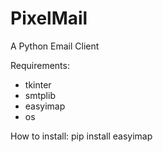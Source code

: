 # PixelMail
A Python Email Client

Requirements:
- tkinter
- smtplib
- easyimap
- os

How to install:
pip install easyimap